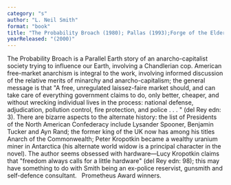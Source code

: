 ```yaml
---
category: "s"
author: "L. Neil Smith"
format: "book"
title: "The Probability Broach (1980); Pallas (1993);Forge of the Elders"
yearReleased: "(2000)"
---
```

The Probability Broach is a Parallel Earth story of an anarcho-capitalist society trying to influence our Earth, involving a Chandlerian cop. American free-market anarchism is integral to the work, involving informed discussion of the relative merits of minarchy and anarcho-capitalism; the general message is that "A free, unregulated laissez-faire market should, and can take care of everything government claims to do, only better, cheaper, and without wrecking individual lives in the process: national defense, adjudication, pollution control, fire protection, and police . . . " (del Rey edn: 3). There are bizarre aspects to the alternate history: the list of Presidents of the North American Confederacy include Lysander Spooner, Benjamin Tucker and Ayn Rand; the former king of the UK now has among his titles Anarch of the Commonwealth; Peter Kropotkin became a wealthy uranium miner in Antarctica (his alternate world widow is a principal character in the novel). The author seems obsessed with hardware—Lucy Kropotkin claims that "freedom always calls for a little hardware" (del Rey edn: 98); this may have something to do with Smith being an ex-police reservist, gunsmith and self-defence consultant.
 
Prometheus Award winners.